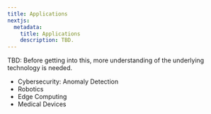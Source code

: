 ```yaml
---
title: Applications
nextjs:
  metadata:
    title: Applications
    description: TBD.
---
```


TBD: Before getting into this, more understanding of the underlying technology is needed.

* Cybersecurity: Anomaly Detection
* Robotics
* Edge Computing
* Medical Devices
